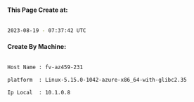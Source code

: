 
   
#### This Page Create at:

```bash

2023-08-19 - 07:37:42 UTC

```

#### Create By Machine:

```bash

Host Name : fv-az459-231

platform  : Linux-5.15.0-1042-azure-x86_64-with-glibc2.35

Ip Local  : 10.1.0.8

```

